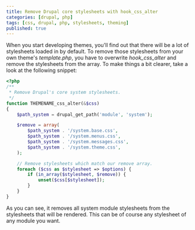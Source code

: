 ```yaml
---
title: Remove Drupal core stylesheets with hook_css_alter
categories: [drupal, php]
tags: [css, drupal, php, stylesheets, theming]
published: true
---
```


When you start developing themes, you'll find out that there will be a lot of stylesheets loaded in by default. To remove those stylesheets from your own theme's *template.php*, you have to overwrite *hook_css_alter* and remove the stylesheets from the array. To make things a bit clearer, take a look at the following snippet:
<!-- more -->

```php
<?php
/**
 * Remove Drupal's core system stylesheets.
 */
function THEMENAME_css_alter(&$css)
{
    $path_system = drupal_get_path('module', 'system');

    $remove = array(
        $path_system . '/system.base.css',
        $path_system . '/system.menus.css',
        $path_system . '/system.messages.css',
        $path_system . '/system.theme.css',
    );

    // Remove stylesheets which match our remove array.
    foreach ($css as $stylesheet => $options) {
        if (in_array($stylesheet, $remove)) {
            unset($css[$stylesheet]);
        }
    }
}
```

As you can see, it removes all system module stylesheets from the stylesheets that will be rendered. This can be of course any stylesheet of any module you want.

